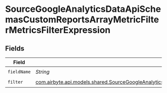 # SourceGoogleAnalyticsDataApiSchemasCustomReportsArrayMetricFilterMetricsFilterExpression


## Fields

| Field                                                                                                                                                                                                                               | Type                                                                                                                                                                                                                                | Required                                                                                                                                                                                                                            | Description                                                                                                                                                                                                                         |
| ----------------------------------------------------------------------------------------------------------------------------------------------------------------------------------------------------------------------------------- | ----------------------------------------------------------------------------------------------------------------------------------------------------------------------------------------------------------------------------------- | ----------------------------------------------------------------------------------------------------------------------------------------------------------------------------------------------------------------------------------- | ----------------------------------------------------------------------------------------------------------------------------------------------------------------------------------------------------------------------------------- |
| `fieldName`                                                                                                                                                                                                                         | *String*                                                                                                                                                                                                                            | :heavy_check_mark:                                                                                                                                                                                                                  | N/A                                                                                                                                                                                                                                 |
| `filter`                                                                                                                                                                                                                            | [com.airbyte.api.models.shared.SourceGoogleAnalyticsDataApiSchemasCustomReportsArrayMetricFilterMetricsFilter3Filter](../../models/shared/SourceGoogleAnalyticsDataApiSchemasCustomReportsArrayMetricFilterMetricsFilter3Filter.md) | :heavy_check_mark:                                                                                                                                                                                                                  | N/A                                                                                                                                                                                                                                 |